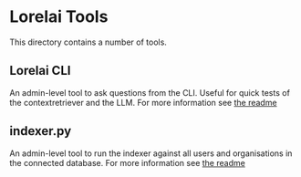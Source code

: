 # Lorelai Tools

This directory contains a number of tools.

## Lorelai CLI

An admin-level tool to ask questions from the CLI. Useful for quick tests of the contextretriever
and the LLM. For more information see [the readme](./lorelaicli/readme.md)

## indexer.py

An admin-level tool to run the indexer against all users and organisations in the connected
database. For more information see [the readme](./indexer/readme.md)
